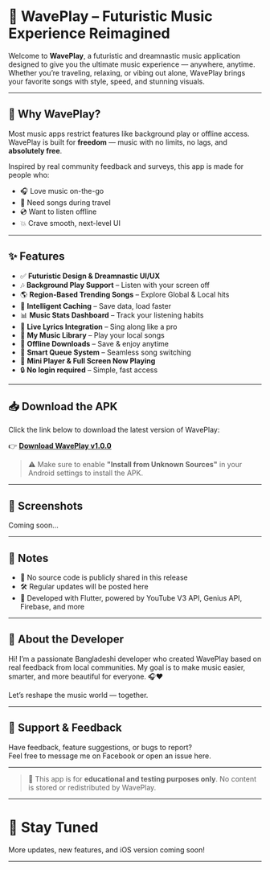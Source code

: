 # 🎵 WavePlay – Futuristic Music Experience Reimagined

Welcome to **WavePlay**, a futuristic and dreamnastic music application designed to give you the ultimate music experience — anywhere, anytime. Whether you’re traveling, relaxing, or vibing out alone, WavePlay brings your favorite songs with style, speed, and stunning visuals.

---

## 🚀 Why WavePlay?

Most music apps restrict features like background play or offline access. WavePlay is built for **freedom** — music with no limits, no lags, and **absolutely free**.

Inspired by real community feedback and surveys, this app is made for people who:

- 🎧 Love music on-the-go
- 🚗 Need songs during travel
- 💿 Want to listen offline
- 💥 Crave smooth, next-level UI

---

## ✨ Features

- ✅ **Futuristic Design & Dreamnastic UI/UX**
- 🎶 **Background Play Support** – Listen with your screen off
- 🌎 **Region-Based Trending Songs** – Explore Global & Local hits
- 🧠 **Intelligent Caching** – Save data, load faster
- 📊 **Music Stats Dashboard** – Track your listening habits
- 🎤 **Live Lyrics Integration** – Sing along like a pro
- 📂 **My Music Library** – Play your local songs
- 💾 **Offline Downloads** – Save & enjoy anytime
- 🧩 **Smart Queue System** – Seamless song switching
- 🔀 **Mini Player & Full Screen Now Playing**
- 🔒 **No login required** – Simple, fast access

---

## 📥 Download the APK

Click the link below to download the latest version of WavePlay:

👉 [**Download WavePlay v1.0.0**](https://github.com/M-Siam/WavePlay/releases/download/v1.0.0/WavePlay.apk)

> ⚠️ Make sure to enable **"Install from Unknown Sources"** in your Android settings to install the APK.


---

## 📸 Screenshots

Coming soon...

---

## 📌 Notes

- 🔧 No source code is publicly shared in this release
- 🛠️ Regular updates will be posted here
- 📍 Developed with Flutter, powered by YouTube V3 API, Genius API, Firebase, and more

---

## 🧠 About the Developer

Hi! I’m a passionate Bangladeshi developer who created WavePlay based on real feedback from local communities. My goal is to make music easier, smarter, and more beautiful for everyone. 🎧❤️

Let’s reshape the music world — together.

---

## 📢 Support & Feedback

Have feedback, feature suggestions, or bugs to report?  
Feel free to message me on Facebook or open an issue here.

---

> 🚫 This app is for **educational and testing purposes only**. No content is stored or redistributed by WavePlay.

---

# 🔗 Stay Tuned

More updates, new features, and iOS version coming soon!

---

